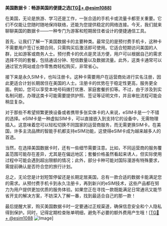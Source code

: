 **美国数据卡：畅游美国的便捷之选[[TG💪+ @esim1088](https://t.me/s/esim1088)]**

在美国，无论是旅游、学习还是工作，一张合适的手机卡或流量卡都至关重要。它们不仅能让您随时随地保持联络，还能为您提供稳定的网络连接。今天，我们就来聊聊美国的数据卡——一种专门为游客和短期居住者设计的便捷通信工具。

首先，让我们了解一下美国数据卡的主要种类。最常见的是预付费手机卡，这种卡不需要用户签订长期合同，只需购买后激活即可使用。它适合短期访问美国的人群，比如游客或商务人士。预付费卡的优点是灵活方便，用户可以根据自己的需求选择不同的套餐，包括通话分钟、短信数量以及数据流量。此外，这类卡通常可以通过官方网站或合作零售商轻松购买，非常省心。

接下来是永久SIM卡，也叫注册卡。这种卡需要用户在运营商处进行实名注册，因此更适合计划长期居住在美国的人士。注册卡的优势在于稳定性更高，服务更全面。例如，您可以享受本地号码拨打优惠、家庭套餐折扣等。不过，由于涉及到实名制问题，办理这类卡可能需要提供护照、签证等证明文件，并且审批流程可能会稍显复杂。

对于那些不希望频繁更换设备或者携带多张实体卡的人来说，eSIM卡是一个不错的选择。eSIM卡是一种虚拟SIM卡，可以直接嵌入到支持它的设备中，无需物理插入。这意味着您可以轻松切换不同国家的运营商服务，而无需更换SIM卡。在美国，许多主流品牌的智能手机都支持eSIM功能，这使得eSIM卡成为越来越多人的首选。

当然，在选择美国数据卡时，还有一些细节需要注意。比如，不同运营商的服务覆盖范围可能存在差异，尤其是在偏远地区；套餐价格虽然看起来诱人，但实际使用过程中可能会遇到超出限额的情况；此外，部分卡种可能对国际漫游有特殊要求，需提前确认是否符合您的旅行计划。

总之，无论您是计划短暂停留还是长期定居美国，总有一款合适的数据卡能满足您的需求。从预付费手机卡到永久注册卡，再到新兴的eSIM技术，这些产品都在努力为用户提供更加优质的服务体验。如果您正在寻找一款既能满足日常通讯又能节省开支的解决方案，不妨深入了解一番，找到最适合自己的那一款！

最后提醒大家，购买美国数据卡时一定要通过正规渠道，确保信息安全和个人隐私得到保护。同时，记得定期检查账单明细，避免不必要的额外费用产生哦！[[TG💪+ @esim1088](https://t.me/s/esim1088) ![Image](https://i.postimg.cc/4NQfJmqS/Snipaste-2025-05-13-00-14-12.png)]